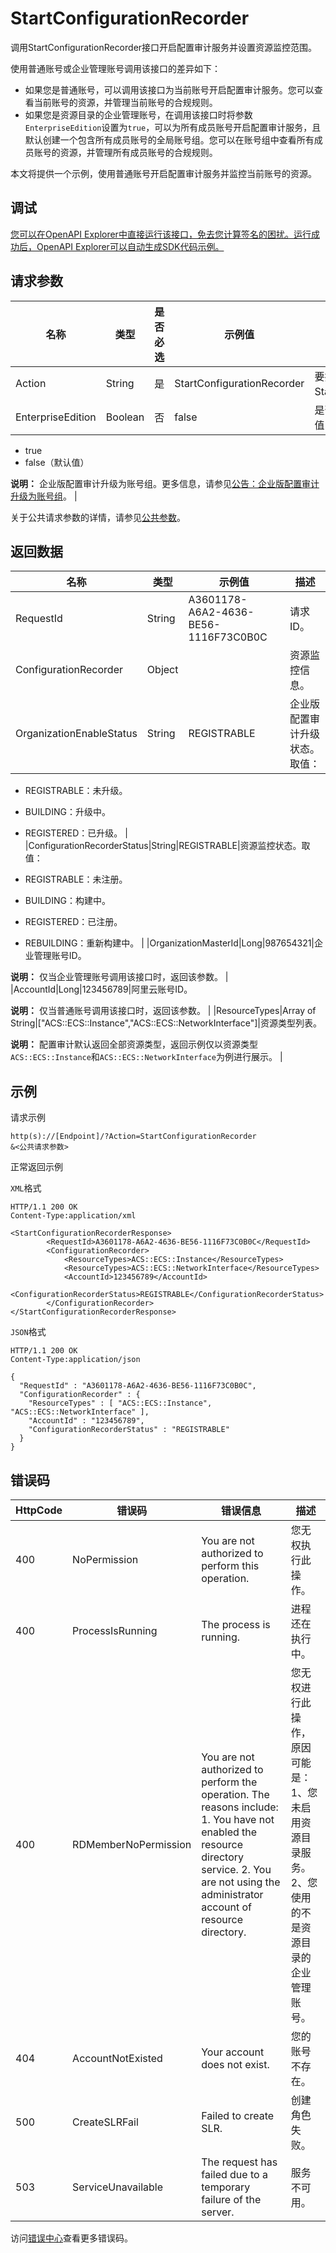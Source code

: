 # StartConfigurationRecorder

调用StartConfigurationRecorder接口开启配置审计服务并设置资源监控范围。

使用普通账号或企业管理账号调用该接口的差异如下：

-   如果您是普通账号，可以调用该接口为当前账号开启配置审计服务。您可以查看当前账号的资源，并管理当前账号的合规规则。
-   如果您是资源目录的企业管理账号，在调用该接口时将参数`EnterpriseEdition`设置为`true`，可以为所有成员账号开启配置审计服务，且默认创建一个包含所有成员账号的全局账号组。您可以在账号组中查看所有成员账号的资源，并管理所有成员账号的合规规则。

本文将提供一个示例，使用普通账号开启配置审计服务并监控当前账号的资源。

## 调试

[您可以在OpenAPI Explorer中直接运行该接口，免去您计算签名的困扰。运行成功后，OpenAPI Explorer可以自动生成SDK代码示例。](https://api.aliyun.com/#product=Config&api=StartConfigurationRecorder&type=RPC&version=2019-01-08)

## 请求参数

|名称|类型|是否必选|示例值|描述|
|--|--|----|---|--|
|Action|String|是|StartConfigurationRecorder|要执行的操作，取值：StartConfigurationRecorder。 |
|EnterpriseEdition|Boolean|否|false|是否升级企业版配置审计。取值：

 -   true
-   false（默认值）

 **说明：** 企业版配置审计升级为账号组。更多信息，请参见[公告：企业版配置审计升级为账号组](~~213433~~)。 |

关于公共请求参数的详情，请参见[公共参数](~~169575~~)。

## 返回数据

|名称|类型|示例值|描述|
|--|--|---|--|
|RequestId|String|A3601178-A6A2-4636-BE56-1116F73C0B0C|请求ID。 |
|ConfigurationRecorder|Object| |资源监控信息。 |
|OrganizationEnableStatus|String|REGISTRABLE|企业版配置审计升级状态。取值：

 -   REGISTRABLE：未升级。
-   BUILDING：升级中。
-   REGISTERED：已升级。 |
|ConfigurationRecorderStatus|String|REGISTRABLE|资源监控状态。取值：

 -   REGISTRABLE：未注册。
-   BUILDING：构建中。
-   REGISTERED：已注册。
-   REBUILDING：重新构建中。 |
|OrganizationMasterId|Long|987654321|企业管理账号ID。

 **说明：** 仅当企业管理账号调用该接口时，返回该参数。 |
|AccountId|Long|123456789|阿里云账号ID。

 **说明：** 仅当普通账号调用该接口时，返回该参数。 |
|ResourceTypes|Array of String|\["ACS::ECS::Instance","ACS::ECS::NetworkInterface"\]|资源类型列表。

 **说明：** 配置审计默认返回全部资源类型，返回示例仅以资源类型`ACS::ECS::Instance`和`ACS::ECS::NetworkInterface`为例进行展示。 |

## 示例

请求示例

```
http(s)://[Endpoint]/?Action=StartConfigurationRecorder
&<公共请求参数>
```

正常返回示例

`XML`格式

```
HTTP/1.1 200 OK
Content-Type:application/xml

<StartConfigurationRecorderResponse>
		<RequestId>A3601178-A6A2-4636-BE56-1116F73C0B0C</RequestId>
		<ConfigurationRecorder>
			<ResourceTypes>ACS::ECS::Instance</ResourceTypes>
			<ResourceTypes>ACS::ECS::NetworkInterface</ResourceTypes>
			<AccountId>123456789</AccountId>
			<ConfigurationRecorderStatus>REGISTRABLE</ConfigurationRecorderStatus>
		</ConfigurationRecorder>
</StartConfigurationRecorderResponse>
```

`JSON`格式

```
HTTP/1.1 200 OK
Content-Type:application/json

{
  "RequestId" : "A3601178-A6A2-4636-BE56-1116F73C0B0C",
  "ConfigurationRecorder" : {
    "ResourceTypes" : [ "ACS::ECS::Instance", "ACS::ECS::NetworkInterface" ],
    "AccountId" : "123456789",
    "ConfigurationRecorderStatus" : "REGISTRABLE"
  }
}
```

## 错误码

|HttpCode|错误码|错误信息|描述|
|--------|---|----|--|
|400|NoPermission|You are not authorized to perform this operation.|您无权执行此操作。|
|400|ProcessIsRunning|The process is running.|进程还在执行中。|
|400|RDMemberNoPermission|You are not authorized to perform the operation. The reasons include: 1. You have not enabled the resource directory service. 2. You are not using the administrator account of resource directory.|您无权进行此操作，原因可能是： 1、您未启用资源目录服务。 2、您使用的不是资源目录的企业管理账号。|
|404|AccountNotExisted|Your account does not exist.|您的账号不存在。|
|500|CreateSLRFail|Failed to create SLR.|创建角色失败。|
|503|ServiceUnavailable|The request has failed due to a temporary failure of the server.|服务不可用。|

访问[错误中心](https://error-center.alibabacloud.com/status/product/Config)查看更多错误码。

